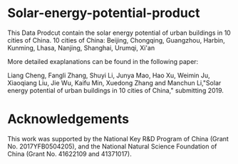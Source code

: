 # Solar-energy-potential-product
This Data Prodcut contain the solar energy potential of urban buildings in 10 cities of China.
10 cities of China: Beijing, Chongqing, Guangzhou, Harbin, Kunming, Lhasa, Nanjing, Shanghai, Urumqi, Xi'an

More detailed exaplanations can be found in the following paper:

Liang Cheng, Fangli Zhang, Shuyi Li, Junya Mao, Hao Xu, Weimin Ju, Xiaoqiang Liu, Jie Wu, Kaifu Min, Xuedong Zhang and Manchun Li,"Solar energy potential of urban buildings in 10 cities of China," submitting 2019.

# Acknowledgements
This work was supported by the National Key R&D Program of China (Grant No. 2017YFB0504205), and the National Natural Science Foundation of China (Grant No. 41622109 and 41371017).
